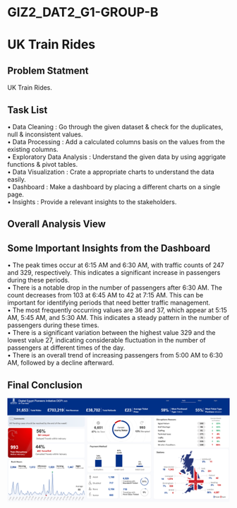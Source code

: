 # GIZ2_DAT2_G1-GROUP-B

# UK Train Rides

## Problem Statment

UK Train Rides.

## Task List

• Data Cleaning : Go through the given dataset & check for the duplicates, null & inconsistent values.<br />
• Data Processing : Add a calculated columns basis on the values from the existing columns.<br />
• Exploratory Data Analysis : Understand the given data by using aggrigate functions & pivot tables.<br />
• Data Visualization : Crate a appropriate charts to understand the data easily.<br />
• Dashboard : Make a dashboard by placing a different charts on a single page.<br />
• Insights : Provide a relevant insights to the stakeholders.

## Overall Analysis View

## Some Important Insights from the Dashboard

• The peak times occur at 6:15 AM and 6:30 AM, with traffic counts of 247 and 329, respectively. This indicates a significant increase in passengers during these periods.<br />
• There is a notable drop in the number of passengers after 6:30 AM. The count decreases from 103 at 6:45 AM to 42 at 7:15 AM. This can be important for identifying periods that need better traffic management.<br />
• The most frequently occurring values are 36 and 37, which appear at 5:15 AM, 5:45 AM, and 5:30 AM. This indicates a steady pattern in the number of passengers during these times.<br />
• There is a significant variation between the highest value 329 and the lowest value 27, indicating considerable fluctuation in the number of passengers at different times of the day.<br />
• There is an overall trend of increasing passengers from 5:00 AM to 6:30 AM, followed by a decline afterward.

## Final Conclusion

![image](https://github.com/MustafaShesh/GIZ2_DAT2_G1-GROUP-B/blob/main/UK%20Train%20Rides/Materials/Screenshot_3.png)
